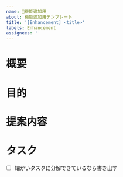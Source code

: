 ```yaml
---
name: 🚀機能追加用
about: 機能追加用テンプレート
title: '[Enhancement] <title>'
labels: Enhancement
assignees: ''
---
```


<!-- あくまでテンプレートなので必ずしもすべての項目を埋めなくてよい...が、全て書いてくれるとより良い。 -->

<!-- 要望のテンプレート -->
# 概要

# 目的

# 提案内容

# タスク

- [ ] 細かいタスクに分解できているなら書き出す
